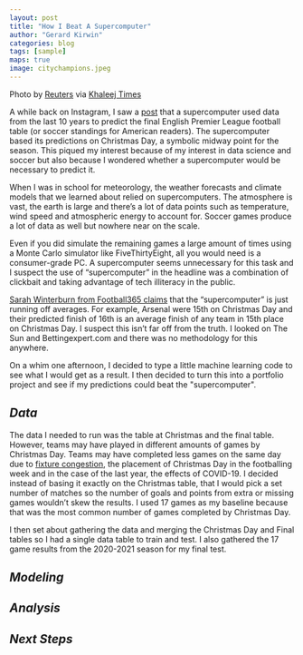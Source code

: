 ```yaml
---
layout: post
title: "How I Beat A Supercomputer"
author: "Gerard Kirwin"
categories: blog
tags: [sample]
maps: true
image: citychampions.jpeg
---
```


Photo by <a href="https://www.reuters.com/">Reuters</a> via <a href="https://www.khaleejtimes.com/sport/football/man-city-crowned-premier-league-champions-after-man-united-loss">Khaleej Times</a>

A while back on Instagram, I saw a <a href="https://www.thesun.co.uk/sport/football/13560694/premier-league-supercomputer-arsenal-relegation-chelsea">post</a> that a supercomputer used data from the last 10 years to predict the final English Premier League football table (or soccer standings for American readers). The supercomputer based its predictions on Christmas Day, a symbolic midway point for the season. This piqued my interest because of my interest in data science and soccer but also because I wondered whether a supercomputer would be necessary to predict it.

When I was in school for meteorology, the weather forecasts and climate models that we learned about relied on supercomputers. The atmosphere is vast, the earth is large and there’s a lot of data points such as temperature, wind speed and atmospheric energy to account for. Soccer games produce a lot of data as well but nowhere near on the scale. 

Even if you did simulate the remaining games a large amount of times using a Monte Carlo simulator like FiveThirtyEight, all you would need is a consumer-grade PC. A supercomputer seems unnecessary for this task and I suspect the use of “supercomputer” in the headline was a combination of clickbait and taking advantage of tech illiteracy in the public.

<a href="https://www.football365.com/news/premier-league-table-predicted-averages-mediawatch">Sarah Winterburn from Football365 claims</a> that the “supercomputer” is just running off averages. For example, Arsenal were 15th on Christmas Day and their predicted finish of 16th is an average finish of any team in 15th place on Christmas Day. I suspect this isn’t far off from the truth. I looked on The Sun and Bettingexpert.com and there was no methodology for this anywhere. 

On a whim one afternoon, I decided to type a little machine learning code to see what I would get as a result. I then decided to turn this into a portfolio project and see if my predictions could beat the "supercomputer".


*Data*
----------

The data I needed to run was the table at Christmas and the final table. However, teams may have played in different amounts of games by Christmas Day. Teams may have completed less games on the same day due to <a href=”https://en.wikipedia.org/wiki/Glossary_of_association_football_terms#F”>fixture congestion</a>, the placement of Christmas Day in the footballing week and in the case of the last year, the effects of COVID-19. I decided instead of basing it exactly on the Christmas table, that I would pick a set number of matches so the number of goals and points from extra or missing games wouldn’t skew the results. I used 17 games as my baseline because that was the most common number of games completed by Christmas Day.

I then set about gathering the data and merging the Christmas Day and Final tables so I had a single data table to train and test. I also gathered the 17 game results from the 2020-2021 season for my final test.

*Modeling*
-----------------



*Analysis*
----------------


*Next Steps*
--------------------



